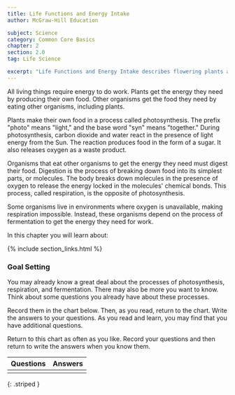 ```yaml
---
title: Life Functions and Energy Intake
author: McGraw-Hill Education

subject: Science
category: Common Core Basics
chapter: 2
section: 2.0
tag: Life Science

excerpt: "Life Functions and Energy Intake describes flowering plants and the energy-producing processes of cellular respiration and fermentation."
---
```

All living things require energy to do work. Plants get the energy they need by producing their own food. Other organisms get the food they need by eating other organisms, including plants.

Plants make their own food in a process called photosynthesis. The prefix "photo" means "light," and the base word "syn" means "together." During photosynthesis, carbon dioxide and water react in the presence of light energy from the Sun. The reaction produces food in the form of a sugar. It also releases oxygen as a waste product.

Organisms that eat other organisms to get the energy they need must digest their food. Digestion is the process of breaking down food into its simplest parts, or molecules. The body breaks down molecules in the presence of oxygen to release the energy locked in the molecules' chemical bonds. This process, called respiration, is the opposite of photosynthesis.

Some organisms live in environments where oxygen is unavailable, making respiration impossible. Instead, these organisms depend on the process of fermentation to get the energy they need for work.

In this chapter you will learn about:

{% include section_links.html %}

### Goal Setting

You may already know a great deal about the processes of photosynthesis, respiration, and fermentation. There may also be more you want to know. Think about some questions you already have about these processes.

Record them in the chart below. Then, as you read, return to the chart. Write the answers to your questions. As you read and learn, you may find that you have additional questions.

Return to this chart as often as you like. Record your questions and then return to write the answers when you know them.

| Questions | Answers |
|:-|:-|
|  |  |
{: .striped }